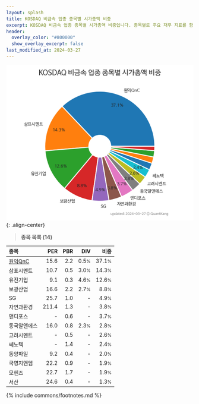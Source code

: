 ```yaml
---
layout: splash
title: KOSDAQ 비금속 업종 종목별 시가총액 비중
excerpt: KOSDAQ 비금속 업종 종목별 시가총액 비중입니다. 종목별로 주요 재무 지표를 함께 표시합니다.
header:
  overlay_color: "#800000"
  show_overlay_excerpt: false
last_modified_at: 2024-03-27
---
```



![KOSDAQ 비금속 업종 종목별 시가총액 비중](/stats/sector/images/kosdaq_업종_비금속_종목.png){: .align-center}


> **종목 목록 (14)**<a id="list"></a>

| **종목** | **PER** | **PBR** | **DIV** | **비중** |
| :------- | ------: | ------: | ------: | -------: |
| [원익QnC](/074600/) | 15.6 | 2.2 | 0.5<small>%</small> | 37.1<small>%</small> |
| 삼표시멘트 | 10.7 | 0.5 | 3.0<small>%</small> | 14.3<small>%</small> |
| 유진기업 | 9.1 | 0.3 | 4.6<small>%</small> | 12.6<small>%</small> |
| 보광산업 | 16.6 | 2.2 | 2.7<small>%</small> | 8.8<small>%</small> |
| SG | 25.7 | 1.0 | - | 4.9<small>%</small> |
| 자연과환경 | 211.4 | 1.3 | - | 3.8<small>%</small> |
| 앤디포스 | - | 0.6 | - | 3.7<small>%</small> |
| 동국알앤에스 | 16.0 | 0.8 | 2.3<small>%</small> | 2.8<small>%</small> |
| 고려시멘트 | - | 0.5 | - | 2.6<small>%</small> |
| 쎄노텍 | - | 1.4 | - | 2.4<small>%</small> |
| 동양파일 | 9.2 | 0.4 | - | 2.0<small>%</small> |
| 국영지앤엠 | 22.2 | 0.9 | - | 1.9<small>%</small> |
| 모헨즈 | 22.7 | 1.7 | - | 1.9<small>%</small> |
| 서산 | 24.6 | 0.4 | - | 1.3<small>%</small> |

{% include commons/footnotes.md %}